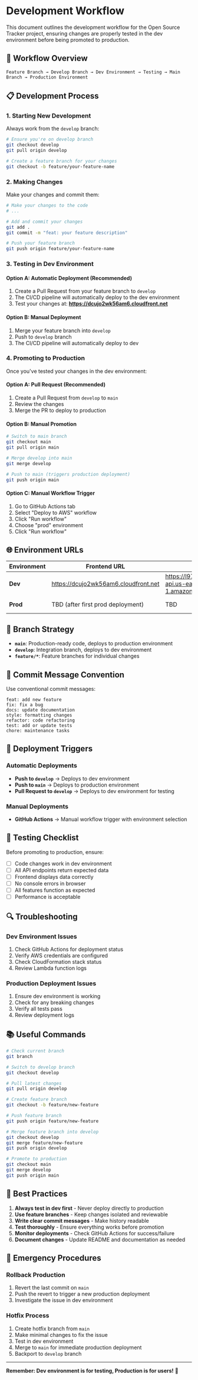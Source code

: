# Development Workflow

This document outlines the development workflow for the Open Source Tracker project, ensuring changes are properly tested in the dev environment before being promoted to production.

## 🎯 **Workflow Overview**

```
Feature Branch → Develop Branch → Dev Environment → Testing → Main Branch → Production Environment
```

## 📋 **Development Process**

### **1. Starting New Development**

Always work from the `develop` branch:

```bash
# Ensure you're on develop branch
git checkout develop
git pull origin develop

# Create a feature branch for your changes
git checkout -b feature/your-feature-name
```

### **2. Making Changes**

Make your changes and commit them:

```bash
# Make your changes to the code
# ...

# Add and commit your changes
git add .
git commit -m "feat: your feature description"

# Push your feature branch
git push origin feature/your-feature-name
```

### **3. Testing in Dev Environment**

#### **Option A: Automatic Deployment (Recommended)**
1. Create a Pull Request from your feature branch to `develop`
2. The CI/CD pipeline will automatically deploy to the dev environment
3. Test your changes at: **https://dcujo2wk56am6.cloudfront.net**

#### **Option B: Manual Deployment**
1. Merge your feature branch into `develop`
2. Push to `develop` branch
3. The CI/CD pipeline will automatically deploy to dev

### **4. Promoting to Production**

Once you've tested your changes in the dev environment:

#### **Option A: Pull Request (Recommended)**
1. Create a Pull Request from `develop` to `main`
2. Review the changes
3. Merge the PR to deploy to production

#### **Option B: Manual Promotion**
```bash
# Switch to main branch
git checkout main
git pull origin main

# Merge develop into main
git merge develop

# Push to main (triggers production deployment)
git push origin main
```

#### **Option C: Manual Workflow Trigger**
1. Go to GitHub Actions tab
2. Select "Deploy to AWS" workflow
3. Click "Run workflow"
4. Choose "prod" environment
5. Click "Run workflow"

## 🌐 **Environment URLs**

| Environment | Frontend URL | API URL | Purpose |
|-------------|--------------|---------|---------|
| **Dev** | https://dcujo2wk56am6.cloudfront.net | https://l97n7ozrb0.execute-api.us-east-1.amazonaws.com/prod | Testing new features |
| **Prod** | TBD (after first prod deployment) | TBD | Live application |

## 🔧 **Branch Strategy**

- **`main`**: Production-ready code, deploys to production environment
- **`develop`**: Integration branch, deploys to dev environment
- **`feature/*`**: Feature branches for individual changes

## 📝 **Commit Message Convention**

Use conventional commit messages:

```
feat: add new feature
fix: fix a bug
docs: update documentation
style: formatting changes
refactor: code refactoring
test: add or update tests
chore: maintenance tasks
```

## 🚀 **Deployment Triggers**

### **Automatic Deployments**
- **Push to `develop`** → Deploys to dev environment
- **Push to `main`** → Deploys to production environment
- **Pull Request to `develop`** → Deploys to dev environment for testing

### **Manual Deployments**
- **GitHub Actions** → Manual workflow trigger with environment selection

## 🧪 **Testing Checklist**

Before promoting to production, ensure:

- [ ] Code changes work in dev environment
- [ ] All API endpoints return expected data
- [ ] Frontend displays data correctly
- [ ] No console errors in browser
- [ ] All features function as expected
- [ ] Performance is acceptable

## 🔍 **Troubleshooting**

### **Dev Environment Issues**
1. Check GitHub Actions for deployment status
2. Verify AWS credentials are configured
3. Check CloudFormation stack status
4. Review Lambda function logs

### **Production Deployment Issues**
1. Ensure dev environment is working
2. Check for any breaking changes
3. Verify all tests pass
4. Review deployment logs

## 📚 **Useful Commands**

```bash
# Check current branch
git branch

# Switch to develop branch
git checkout develop

# Pull latest changes
git pull origin develop

# Create feature branch
git checkout -b feature/new-feature

# Push feature branch
git push origin feature/new-feature

# Merge feature branch into develop
git checkout develop
git merge feature/new-feature
git push origin develop

# Promote to production
git checkout main
git merge develop
git push origin main
```

## 🎯 **Best Practices**

1. **Always test in dev first** - Never deploy directly to production
2. **Use feature branches** - Keep changes isolated and reviewable
3. **Write clear commit messages** - Make history readable
4. **Test thoroughly** - Ensure everything works before promotion
5. **Monitor deployments** - Check GitHub Actions for success/failure
6. **Document changes** - Update README and documentation as needed

## 🚨 **Emergency Procedures**

### **Rollback Production**
1. Revert the last commit on `main`
2. Push the revert to trigger a new production deployment
3. Investigate the issue in dev environment

### **Hotfix Process**
1. Create hotfix branch from `main`
2. Make minimal changes to fix the issue
3. Test in dev environment
4. Merge to `main` for immediate production deployment
5. Backport to `develop` branch

---

**Remember: Dev environment is for testing, Production is for users!** 🎉 